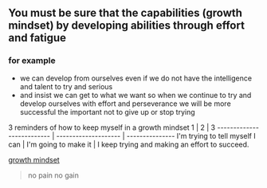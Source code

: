 ## You must be sure that the capabilities (growth mindset) by developing abilities through effort and fatigue
### for example
- we can develop from ourselves even if we do not have the intelligence and talent to try and serious
- and insist we can get to what we want so when we continue to try and develop ourselves with effort and perseverance we will be more successful the important not to give up or stop trying

3 reminders of how to keep myself in a growth mindset
1 | 2 | 3
-------------------------- | -------------------- | ---------------
I'm trying to tell myself I can | I'm going to make it | I keep trying and making an effort to succeed.

[growth mindset](https://www.psychologytoday.com/us/blog/click-here-happiness/201904/15-ways-build-growth-mindset)
 > no pain no gain
 